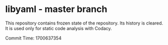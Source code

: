 # libyaml - master branch

This repository contains frozen state of the repository.
Its history is cleared. It is used only for static code
analysis with Codacy.

Commit Time: 1700637354